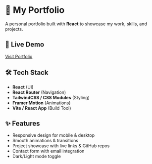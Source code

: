 # 🚀 My Portfolio

A personal portfolio built with **React** to showcase my work, skills, and projects.

## 📌 Live Demo
[Visit Portfolio](https://pratheeshkrishnan.netlify.app)

## 🛠 Tech Stack
- **React** (UI)
- **React Router** (Navigation)
- **TailwindCSS / CSS Modules** (Styling)
- **Framer Motion** (Animations)
- **Vite / React App** (Build Tool)

## ✨ Features
- Responsive design for mobile & desktop
- Smooth animations & transitions
- Project showcase with live links & GitHub repos
- Contact form with email integration
- Dark/Light mode toggle
